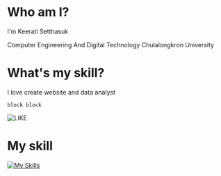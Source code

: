 # Who am I? 

I'm Keerati Setthasuk 

Computer Engineering And Digital Technology Chulalongkron University

# What's my skill?

I love create website and data analyst

```
block block
```

![LIKE](https://sdl-stickershop.line.naver.jp/products/0/0/1/20589833/LINEStorePC/main.png)

# My skill

[![My Skills](https://skillicons.dev/icons?i=html,css,js,go,c,cpp,lua,python,react,php)](https://skillicons.dev)

